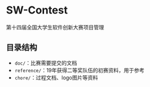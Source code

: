 # SW-Contest

第十四届全国大学生软件创新大赛项目管理

## 目录结构

- `doc/`：比赛需要提交的文档
- `reference/`：19年获得二等奖队伍的初赛资料，用于参考
- `chore/`：过程文档、logo图片等资料



